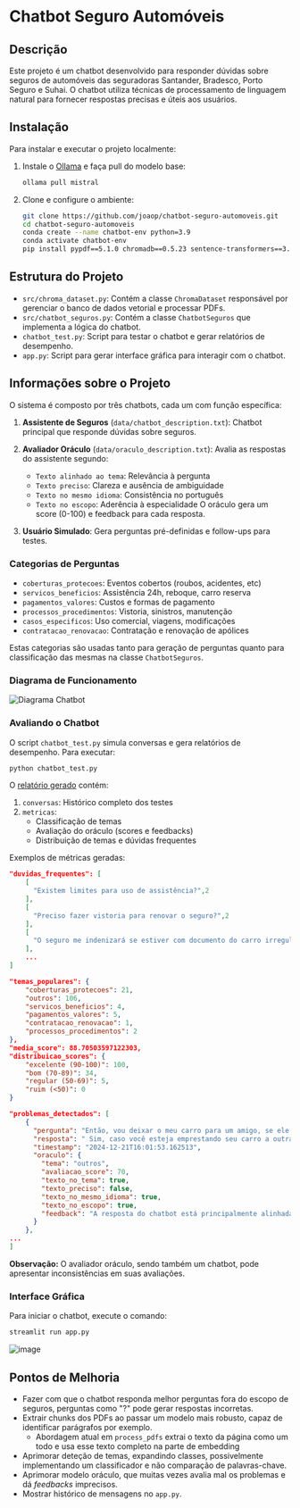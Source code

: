 # Chatbot Seguro Automóveis

## Descrição
Este projeto é um chatbot desenvolvido para responder dúvidas sobre seguros de automóveis das seguradoras Santander, Bradesco, Porto Seguro e Suhai. O chatbot utiliza técnicas de processamento de linguagem natural para fornecer respostas precisas e úteis aos usuários.

## Instalação
Para instalar e executar o projeto localmente:

1. Instale o [Ollama](https://ollama.com/download) e faça pull do modelo base:
    ```bash
    ollama pull mistral
    ```
2. Clone e configure o ambiente:
    ```bash
    git clone https://github.com/joaop/chatbot-seguro-automoveis.git
    cd chatbot-seguro-automoveis
    conda create --name chatbot-env python=3.9
    conda activate chatbot-env
    pip install pypdf==5.1.0 chromadb==0.5.23 sentence-transformers==3.2.1 ollama==0.4.4 streamlit==1.41.1 --no-cache-dir
    ```

## Estrutura do Projeto
- `src/chroma_dataset.py`: Contém a classe `ChromaDataset` responsável por gerenciar o banco de dados vetorial e processar PDFs.
- `src/chatbot_seguros.py`: Contém a classe `ChatbotSeguros` que implementa a lógica do chatbot.
- `chatbot_test.py`: Script para testar o chatbot e gerar relatórios de desempenho.
- `app.py`: Script para gerar interface gráfica para interagir com o chatbot.

## Informações sobre o Projeto
O sistema é composto por três chatbots, cada um com função específica:

1. **Assistente de Seguros** (`data/chatbot_description.txt`): Chatbot principal que responde dúvidas sobre seguros.

2. **Avaliador Oráculo** (`data/oraculo_description.txt`): Avalia as respostas do assistente segundo:
   - `Texto alinhado ao tema`: Relevância à pergunta
   - `Texto preciso`: Clareza e ausência de ambiguidade
   - `Texto no mesmo idioma`: Consistência no português
   - `Texto no escopo`: Aderência à especialidade
   O oráculo gera um score (0-100) e feedback para cada resposta.

3. **Usuário Simulado**: Gera perguntas pré-definidas e follow-ups para testes.

### Categorias de Perguntas
- `coberturas_protecoes`: Eventos cobertos (roubos, acidentes, etc)
- `servicos_beneficios`: Assistência 24h, reboque, carro reserva
- `pagamentos_valores`: Custos e formas de pagamento
- `processos_procedimentos`: Vistoria, sinistros, manutenção
- `casos_especificos`: Uso comercial, viagens, modificações
- `contratacao_renovacao`: Contratação e renovação de apólices

Estas categorias são usadas tanto para geração de perguntas quanto para classificação das mesmas na classe `ChatbotSeguros`.

### Diagrama de Funcionamento
![Diagrama Chatbot](https://github.com/user-attachments/assets/004eaed1-f0db-4c27-82f6-838dae992f75)

### Avaliando o Chatbot
O script `chatbot_test.py` simula conversas e gera relatórios de desempenho. Para executar:
```bash
python chatbot_test.py
```

O [relatório gerado](https://github.com/joaopresotto/chatbot-seguro-automoveis/blob/main/resultados/resultados_teste_20241221_160629.json) contém:

1. `conversas`: Histórico completo dos testes
2. `metricas`: 
   - Classificação de temas
   - Avaliação do oráculo (scores e feedbacks)
   - Distribuição de temas e dúvidas frequentes

Exemplos de métricas geradas:
```json
"duvidas_frequentes": [
    [
      "Existem limites para uso de assistência?",2
    ],
    [
      "Preciso fazer vistoria para renovar o seguro?",2
    ],
    [
      "O seguro me indenizará se estiver com documento do carro irregular e IPVA atrasado?",2
    ],
    ...
]
```
```json
"temas_populares": {
    "coberturas_protecoes": 21,
    "outros": 106,
    "servicos_beneficios": 4,
    "pagamentos_valores": 5,
    "contratacao_renovacao": 1,
    "processos_procedimentos": 2
},
"media_score": 88.70503597122303,
"distribuicao_scores": {
    "excelente (90-100)": 100,
    "bom (70-89)": 34,
    "regular (50-69)": 5,
    "ruim (<50)": 0
}
```
```json
"problemas_detectados": [
    {
      "pergunta": "Então, vou deixar o meu carro para um amigo, se ele tiver um acidente, eu estou coberto, não?",
      "resposta": " Sim, caso você esteja emprestando seu carro a outra pessoa e houver um acidente durante o período de empréstimo, é possível que você seja coberto, mas isso dependerá das condições específicas da sua política de seguro automóvel. É necessário consultar as Condições Gerais específicas da sua seguradora para confirmar se você está realmente coberto nesse caso.",
      "timestamp": "2024-12-21T16:01:53.162513",
      "oraculo": {
        "tema": "outros",
        "avaliacao_score": 70,
        "texto_no_tema": true,
        "texto_preciso": false,
        "texto_no_mesmo_idioma": true,
        "texto_no_escopo": true,
        "feedback": "A resposta do chatbot está principalmente alinhada com os critérios apresentados (está no tópico, no mesmo idioma e no escopo). Porém, o texto é pouco preciso e falta um pouco de detalhamento. É possível explicitar mais sobre os pontos fortes e fracos da resposta para ajudar a melhorar a qualidade do serviço."
      }
    },
...
]
```
**Observação:** O avaliador oráculo, sendo também um chatbot, pode apresentar inconsistências em suas avaliações.

### Interface Gráfica
Para iniciar o chatbot, execute o comando:
```bash
streamlit run app.py
```
![image](https://github.com/user-attachments/assets/094f70a9-eeba-4d14-853d-4010a35a1645)

## Pontos de Melhoria
- Fazer com que o chatbot responda melhor perguntas fora do escopo de seguros, perguntas como "?" pode gerar respostas incorretas.
- Extrair chunks dos PDFs ao passar um modelo mais robusto, capaz de identificar parágrafos por exemplo.
    - Abordagem atual em `process_pdfs` extrai o texto da página como um todo e usa esse texto completo na parte de embedding
- Aprimorar deteção de temas, expandindo classes, possivelmente implementando um classificador e não comparação de palavras-chave.
- Aprimorar modelo oráculo, que muitas vezes avalia mal os problemas e dá *feedbacks* imprecisos.
- Mostrar histórico de mensagens no `app.py`.
